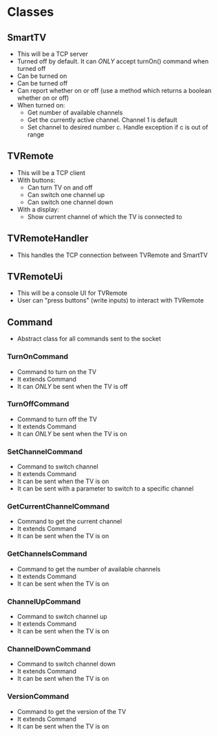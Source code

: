 # Classes
## SmartTV
- This will be a TCP server
- Turned off by default. It can *ONLY* accept turnOn() command when turned off
- Can be turned on
- Can be turned off
- Can report whether on or off (use a method which returns a boolean whether on or off)
- When turned on:
  - Get number of available channels
  - Get the currently active channel. Channel 1 is default
  - Set channel to desired number c. Handle exception if c is out of range

## TVRemote
- This will be a TCP client
- With buttons:
  - Can turn TV on and off
  - Can switch one channel up
  - Can switch one channel down
- With a display:
  - Show current channel of which the TV is connected to

## TVRemoteHandler
- This handles the TCP connection between TVRemote and SmartTV

## TVRemoteUi
- This will be a console UI for TVRemote
- User can "press buttons" (write inputs) to interact with TVRemote

## Command
- Abstract class for all commands sent to the socket

### TurnOnCommand
- Command to turn on the TV
- It extends Command
- It can *ONLY* be sent when the TV is off

### TurnOffCommand
- Command to turn off the TV
- It extends Command
- It can *ONLY* be sent when the TV is on

### SetChannelCommand
- Command to switch channel
- It extends Command
- It can be sent when the TV is on
- It can be sent with a parameter to switch to a specific channel

### GetCurrentChannelCommand
- Command to get the current channel
- It extends Command
- It can be sent when the TV is on

### GetChannelsCommand
- Command to get the number of available channels
- It extends Command
- It can be sent when the TV is on

### ChannelUpCommand
- Command to switch channel up
- It extends Command
- It can be sent when the TV is on

### ChannelDownCommand
- Command to switch channel down
- It extends Command
- It can be sent when the TV is on

### VersionCommand
- Command to get the version of the TV
- It extends Command
- It can be sent when the TV is on